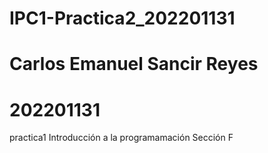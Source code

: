 # IPC1-Practica2_202201131
# Carlos Emanuel Sancir Reyes
# 202201131
practica1
Introducción a la programamación 
Sección F
